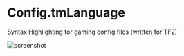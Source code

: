 Config.tmLanguage
=================

Syntax Highlighting for gaming config files (written for TF2)

![screenshot](https://raw.github.com/denolfe/Config.tmLanguage/master/ss.png)